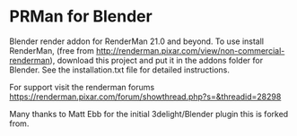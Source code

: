 PRMan for Blender
===============

Blender render addon for RenderMan 21.0 and beyond.  To use install RenderMan, 
(free from http://renderman.pixar.com/view/non-commercial-renderman), 
download this project and put it in the addons folder for Blender.  See the installation.txt file for detailed instructions.

For support visit the renderman forums https://renderman.pixar.com/forum/showthread.php?s=&threadid=28298

Many thanks to Matt Ebb for the initial 3delight/Blender plugin this is forked from.
